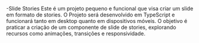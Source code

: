 -Slide Stories 
Este é um projeto pequeno e funcional que visa criar um slide em formato de stories.
O Projeto será desenvolvido em TypeScript e funcionará tanto em desktop quanto em dispositivos móveis.
O objetivo é praticar a criação de um componente de slide de stories, explorando recursos como animações, transições e responsividade.
